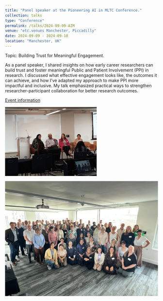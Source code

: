 ```yaml
---
title: "Panel speaker at the Pioneering AI in MLTC Conference."
collection: talks
type: "Conference"
permalink: /talks/2024-09-09-AIM
venue: "etc.venues Manchester, Piccadilly"
date: 2024-09-09 - 2024-09-10
location: "Manchester, UK"
---
```


Topic: Building Trust for Meaningful Engagement. 

As a panel speaker, I shared insights on how early career researchers can build trust and foster meaningful Public and Patient Involvement (PPI) in research. I discussed what effective engagement looks like, the outcomes it can achieve, and how I’ve adapted my approach to make PPI more impactful and inclusive. My talk emphasized practical ways to strengthen researcher-participant collaboration for better research outcomes.

[Event information](https://www.turing.ac.uk/events/pioneering-ai-mltc-bridging-research-and-practice-conference-2024#:~:text=This%20Conference%20is%20an%20opportunity,work%2C%20and%20develop%20their%20skills.)

<img src="../images/2.0.jpg" alt="panel photo" width="60%"/>

![group photo](../images/2.1.JPG)

